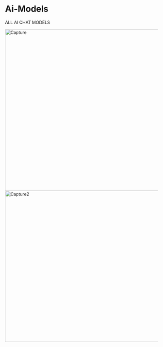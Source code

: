# Ai-Models
ALL AI CHAT MODELS

<img width="971" height="533" alt="Capture" src="https://github.com/user-attachments/assets/777279bb-aa41-4ac9-92ee-198dbc259300" />

<img width="782" height="498" alt="Capture2" src="https://github.com/user-attachments/assets/faeb2653-a958-4b5c-b7cc-32ad6246d060" />
